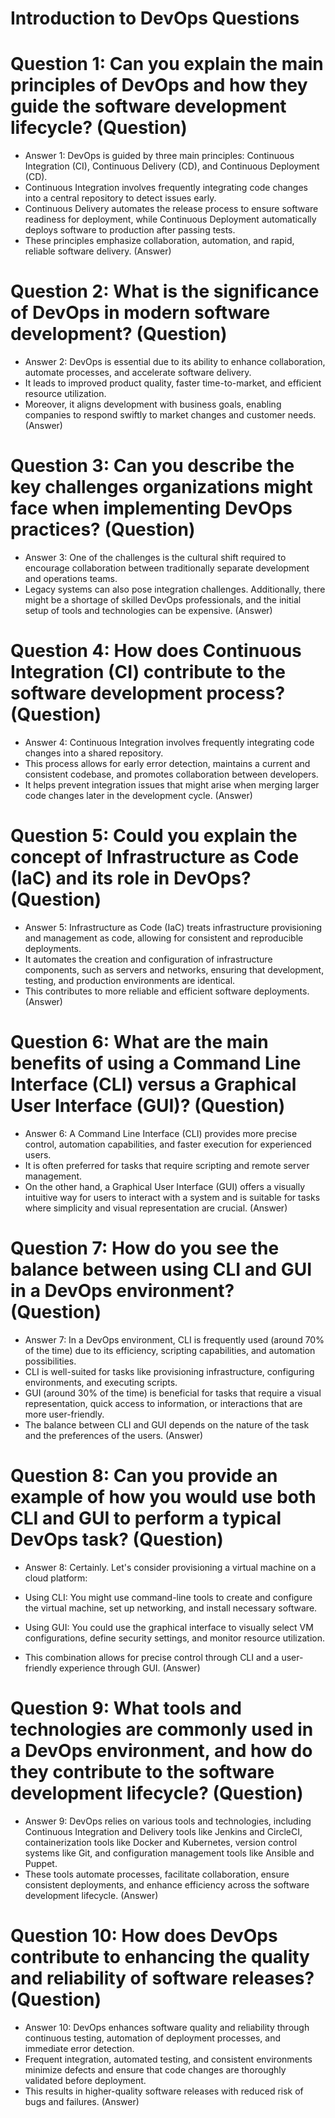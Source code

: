 # Introduction to DevOps Questions

# Question 1: Can you explain the main principles of DevOps and how they guide the software development lifecycle? (Question)

  * Answer 1: DevOps is guided by three main principles: Continuous Integration (CI), Continuous Delivery (CD), and Continuous Deployment (CD).
  * Continuous Integration involves frequently integrating code changes into a central repository to detect issues early.
  * Continuous Delivery automates the release process to ensure software readiness for deployment, while Continuous Deployment automatically deploys software to production after passing tests.
  * These principles emphasize collaboration, automation, and rapid, reliable software delivery. (Answer)

# Question 2: What is the significance of DevOps in modern software development? (Question)

  * Answer 2: DevOps is essential due to its ability to enhance collaboration, automate processes, and accelerate software delivery.
  * It leads to improved product quality, faster time-to-market, and efficient resource utilization.
  * Moreover, it aligns development with business goals, enabling companies to respond swiftly to market changes and customer needs. (Answer)

# Question 3: Can you describe the key challenges organizations might face when implementing DevOps practices? (Question)

  * Answer 3: One of the challenges is the cultural shift required to encourage collaboration between traditionally separate development and operations teams.
  * Legacy systems can also pose integration challenges. Additionally, there might be a shortage of skilled DevOps professionals, and the initial setup of tools and technologies can be expensive. (Answer)

# Question 4: How does Continuous Integration (CI) contribute to the software development process? (Question)

  * Answer 4: Continuous Integration involves frequently integrating code changes into a shared repository.
  * This process allows for early error detection, maintains a current and consistent codebase, and promotes collaboration between developers.
  * It helps prevent integration issues that might arise when merging larger code changes later in the development cycle. (Answer)

# Question 5: Could you explain the concept of Infrastructure as Code (IaC) and its role in DevOps? (Question)

  * Answer 5: Infrastructure as Code (IaC) treats infrastructure provisioning and management as code, allowing for consistent and reproducible deployments.
  * It automates the creation and configuration of infrastructure components, such as servers and networks, ensuring that development, testing, and production environments are identical.
  * This contributes to more reliable and efficient software deployments. (Answer)

# Question 6: What are the main benefits of using a Command Line Interface (CLI) versus a Graphical User Interface (GUI)? (Question)

  * Answer 6: A Command Line Interface (CLI) provides more precise control, automation capabilities, and faster execution for experienced users.
  * It is often preferred for tasks that require scripting and remote server management.
  * On the other hand, a Graphical User Interface (GUI) offers a visually intuitive way for users to interact with a system and is suitable for tasks where simplicity and visual representation are crucial. (Answer)

# Question 7: How do you see the balance between using CLI and GUI in a DevOps environment? (Question)

  * Answer 7: In a DevOps environment, CLI is frequently used (around 70% of the time) due to its efficiency, scripting capabilities, and automation possibilities.
  * CLI is well-suited for tasks like provisioning infrastructure, configuring environments, and executing scripts.
  * GUI (around 30% of the time) is beneficial for tasks that require a visual representation, quick access to information, or interactions that are more user-friendly.
  * The balance between CLI and GUI depends on the nature of the task and the preferences of the users. (Answer)

# Question 8: Can you provide an example of how you would use both CLI and GUI to perform a typical DevOps task? (Question)

  * Answer 8: Certainly. Let's consider provisioning a virtual machine on a cloud platform:

  * Using CLI: You might use command-line tools to create and configure the virtual machine, set up networking, and install necessary software.

  * Using GUI: You could use the graphical interface to visually select VM configurations, define security settings, and monitor resource utilization.

  * This combination allows for precise control through CLI and a user-friendly experience through GUI. (Answer)

# Question 9: What tools and technologies are commonly used in a DevOps environment, and how do they contribute to the software development lifecycle? (Question)

  * Answer 9: DevOps relies on various tools and technologies, including Continuous Integration and Delivery tools like Jenkins and CircleCI, containerization tools like Docker and Kubernetes, version control systems like Git, and configuration management tools like Ansible and Puppet.
  * These tools automate processes, facilitate collaboration, ensure consistent deployments, and enhance efficiency across the software development lifecycle. (Answer)

# Question 10: How does DevOps contribute to enhancing the quality and reliability of software releases? (Question)

  * Answer 10: DevOps enhances software quality and reliability through continuous testing, automation of deployment processes, and immediate error detection.
  * Frequent integration, automated testing, and consistent environments minimize defects and ensure that code changes are thoroughly validated before deployment.
  * This results in higher-quality software releases with reduced risk of bugs and failures. (Answer)
